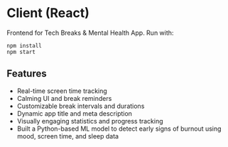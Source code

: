 # Client (React)

Frontend for Tech Breaks & Mental Health App. Run with:

```
npm install
npm start
```

## Features

- Real-time screen time tracking
- Calming UI and break reminders
- Customizable break intervals and durations
- Dynamic app title and meta description
- Visually engaging statistics and progress tracking
- Built a Python-based ML model to detect early signs of burnout using mood, screen time, and sleep data

